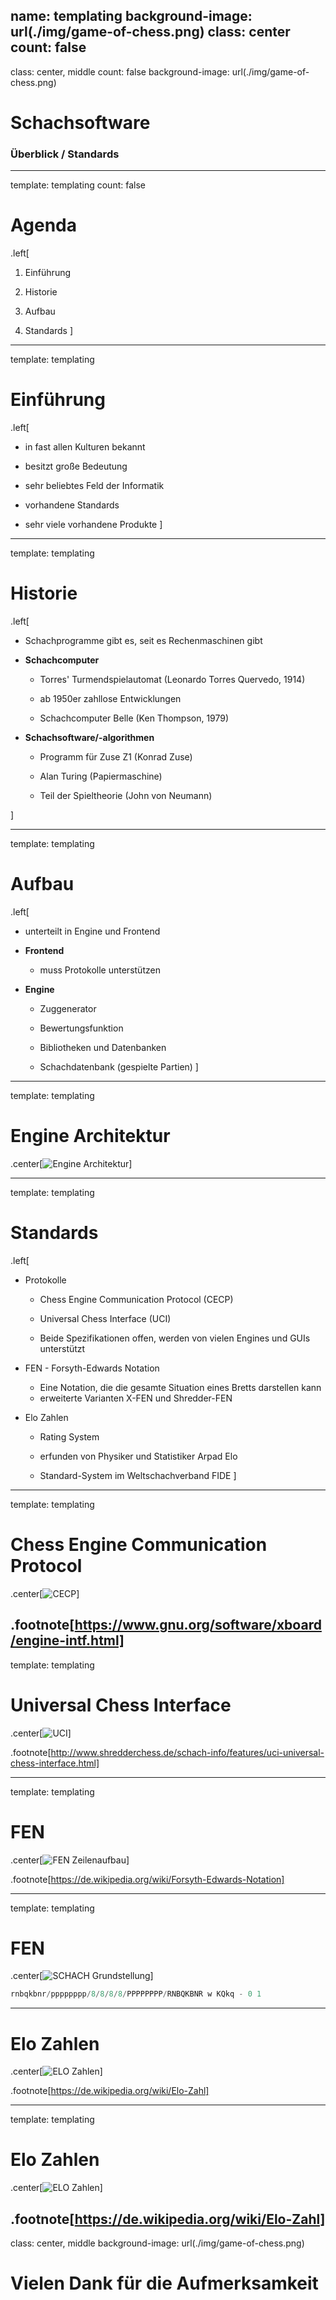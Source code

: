 name: templating
background-image: url(./img/game-of-chess.png)
class: center
count: false
---
class: center, middle
count: false
background-image: url(./img/game-of-chess.png)

# Schachsoftware
### Überblick / Standards

---
template: templating
count: false

# Agenda

.left[
1. Einführung

2. Historie

3. Aufbau

4. Standards
]
---
template: templating

# Einführung

.left[
- in fast allen Kulturen bekannt

- besitzt große Bedeutung

- sehr beliebtes Feld der Informatik

- vorhandene Standards

- sehr viele vorhandene Produkte
]

---
template: templating

# Historie

.left[
- Schachprogramme gibt es, seit es Rechenmaschinen gibt

- __Schachcomputer__
    - Torres' Turmendspielautomat (Leonardo Torres Quervedo, 1914)

    - ab 1950er zahllose Entwicklungen

    - Schachcomputer Belle (Ken Thompson, 1979)

- __Schachsoftware/-algorithmen__
    - Programm für Zuse Z1 (Konrad Zuse)
    
    - Alan Turing (Papiermaschine)

    - Teil der Spieltheorie (John von Neumann)

]

---
template: templating

# Aufbau

.left[
- unterteilt in Engine und Frontend

- __Frontend__
    -  muss Protokolle unterstützen

- __Engine__
    - Zuggenerator
        
    - Bewertungsfunktion

    - Bibliotheken und Datenbanken

    - Schachdatenbank (gespielte Partien)
]

---
template: templating

# Engine Architektur

.center[![Engine Architektur](./img/engine_architecture.jpg)]

---
template: templating

# Standards

.left[
- Protokolle
    - Chess Engine Communication Protocol (CECP)

    - Universal Chess Interface (UCI)

    - Beide Spezifikationen offen, werden von vielen Engines und GUIs unterstützt

- FEN - Forsyth-Edwards Notation
    - Eine Notation, die die gesamte Situation eines Bretts darstellen kann
    - erweiterte Varianten X-FEN und Shredder-FEN

- Elo Zahlen
    - Rating System
 
    - erfunden von Physiker und Statistiker Arpad Elo

    - Standard-System im Weltschachverband FIDE
]

---
template: templating

# Chess Engine Communication Protocol

.center[![CECP](./img/cecp_example.jpg)]

.footnote[https://www.gnu.org/software/xboard/engine-intf.html]
---
template: templating

# Universal Chess Interface

.center[![UCI](./img/uci_example.png)]

.footnote[http://www.shredderchess.de/schach-info/features/uci-universal-chess-interface.html]

---
template: templating

# FEN

.center[![FEN Zeilenaufbau](./img/fenhelp2.gif)]

.footnote[https://de.wikipedia.org/wiki/Forsyth-Edwards-Notation]

---
template: templating

# FEN

.center[![SCHACH Grundstellung](./img/chess_board.jpg)]

```c
rnbqkbnr/pppppppp/8/8/8/8/PPPPPPPP/RNBQKBNR w KQkq - 0 1
```
---
# Elo Zahlen

.center[![ELO Zahlen](./img/elo_rating.png)]

.footnote[https://de.wikipedia.org/wiki/Elo-Zahl]

---

template: templating

# Elo Zahlen

.center[![ELO Zahlen](./img/elo_example2.png)]

.footnote[https://de.wikipedia.org/wiki/Elo-Zahl]
---
class: center, middle
background-image: url(./img/game-of-chess.png)

# Vielen Dank für die Aufmerksamkeit
